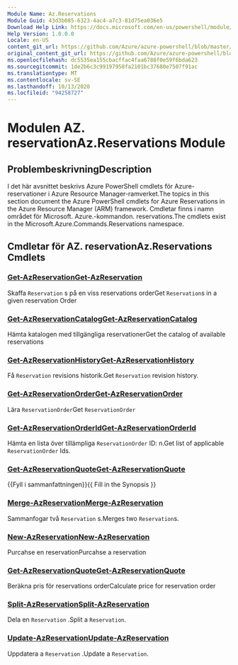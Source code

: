 ```yaml
---
Module Name: Az.Reservations
Module Guid: 43d3b085-6323-4ac4-a7c3-81d75ea036e5
Download Help Link: https://docs.microsoft.com/en-us/powershell/module/az.reservations
Help Version: 1.0.0.0
Locale: en-US
content_git_url: https://github.com/Azure/azure-powershell/blob/master/src/Reservations/Reservations/help/Az.Reservations.md
original_content_git_url: https://github.com/Azure/azure-powershell/blob/master/src/Reservations/Reservations/help/Az.Reservations.md
ms.openlocfilehash: dc5535ea155cbacffac4faa6788f0e59f6bda623
ms.sourcegitcommit: 1de2b6c3c99197958fa2101bc37680e7507f91ac
ms.translationtype: MT
ms.contentlocale: sv-SE
ms.lasthandoff: 10/13/2020
ms.locfileid: "94258727"
---
```

# <span data-ttu-id="acdc9-101">Modulen AZ. reservation</span><span class="sxs-lookup"><span data-stu-id="acdc9-101">Az.Reservations Module</span></span>
## <span data-ttu-id="acdc9-102">Problembeskrivning</span><span class="sxs-lookup"><span data-stu-id="acdc9-102">Description</span></span>
<span data-ttu-id="acdc9-103">I det här avsnittet beskrivs Azure PowerShell cmdlets för Azure-reservationer i Azure Resource Manager-ramverket.</span><span class="sxs-lookup"><span data-stu-id="acdc9-103">The topics in this section document the Azure PowerShell cmdlets for Azure Reservations in the Azure Resource Manager (ARM) framework.</span></span> <span data-ttu-id="acdc9-104">Cmdletar finns i namn området för Microsoft. Azure.-kommandon. reservations.</span><span class="sxs-lookup"><span data-stu-id="acdc9-104">The cmdlets exist in the Microsoft.Azure.Commands.Reservations namespace.</span></span>

## <span data-ttu-id="acdc9-105">Cmdletar för AZ. reservation</span><span class="sxs-lookup"><span data-stu-id="acdc9-105">Az.Reservations Cmdlets</span></span>
### [<span data-ttu-id="acdc9-106">Get-AzReservation</span><span class="sxs-lookup"><span data-stu-id="acdc9-106">Get-AzReservation</span></span>](Get-AzReservation.md)
<span data-ttu-id="acdc9-107">Skaffa `Reservation` s på en viss reservations order</span><span class="sxs-lookup"><span data-stu-id="acdc9-107">Get `Reservation`s in a given reservation Order</span></span>

### [<span data-ttu-id="acdc9-108">Get-AzReservationCatalog</span><span class="sxs-lookup"><span data-stu-id="acdc9-108">Get-AzReservationCatalog</span></span>](Get-AzReservationCatalog.md)
<span data-ttu-id="acdc9-109">Hämta katalogen med tillgängliga reservationer</span><span class="sxs-lookup"><span data-stu-id="acdc9-109">Get the catalog of available reservations</span></span>

### [<span data-ttu-id="acdc9-110">Get-AzReservationHistory</span><span class="sxs-lookup"><span data-stu-id="acdc9-110">Get-AzReservationHistory</span></span>](Get-AzReservationHistory.md)
<span data-ttu-id="acdc9-111">Få `Reservation` revisions historik.</span><span class="sxs-lookup"><span data-stu-id="acdc9-111">Get `Reservation` revision history.</span></span>

### [<span data-ttu-id="acdc9-112">Get-AzReservationOrder</span><span class="sxs-lookup"><span data-stu-id="acdc9-112">Get-AzReservationOrder</span></span>](Get-AzReservationOrder.md)
<span data-ttu-id="acdc9-113">Lära `ReservationOrder`</span><span class="sxs-lookup"><span data-stu-id="acdc9-113">Get `ReservationOrder`</span></span>

### [<span data-ttu-id="acdc9-114">Get-AzReservationOrderId</span><span class="sxs-lookup"><span data-stu-id="acdc9-114">Get-AzReservationOrderId</span></span>](Get-AzReservationOrderId.md)
<span data-ttu-id="acdc9-115">Hämta en lista över tillämpliga `ReservationOrder` ID: n.</span><span class="sxs-lookup"><span data-stu-id="acdc9-115">Get list of applicable `ReservationOrder` Ids.</span></span>

### [<span data-ttu-id="acdc9-116">Get-AzReservationQuote</span><span class="sxs-lookup"><span data-stu-id="acdc9-116">Get-AzReservationQuote</span></span>](Get-AzReservationQuote.md)
<span data-ttu-id="acdc9-117">{{Fyll i sammanfattningen}}</span><span class="sxs-lookup"><span data-stu-id="acdc9-117">{{ Fill in the Synopsis }}</span></span>

### [<span data-ttu-id="acdc9-118">Merge-AzReservation</span><span class="sxs-lookup"><span data-stu-id="acdc9-118">Merge-AzReservation</span></span>](Merge-AzReservation.md)
<span data-ttu-id="acdc9-119">Sammanfogar två `Reservation` s.</span><span class="sxs-lookup"><span data-stu-id="acdc9-119">Merges two `Reservation`s.</span></span>

### [<span data-ttu-id="acdc9-120">New-AzReservation</span><span class="sxs-lookup"><span data-stu-id="acdc9-120">New-AzReservation</span></span>](New-AzReservation.md)
<span data-ttu-id="acdc9-121">Purcahse en reservation</span><span class="sxs-lookup"><span data-stu-id="acdc9-121">Purcahse a reservation</span></span>

### [<span data-ttu-id="acdc9-122">Get-AzReservationQuote</span><span class="sxs-lookup"><span data-stu-id="acdc9-122">Get-AzReservationQuote</span></span>](Get-AzReservationQuote.md)
<span data-ttu-id="acdc9-123">Beräkna pris för reservations order</span><span class="sxs-lookup"><span data-stu-id="acdc9-123">Calculate price for reservation order</span></span>

### [<span data-ttu-id="acdc9-124">Split-AzReservation</span><span class="sxs-lookup"><span data-stu-id="acdc9-124">Split-AzReservation</span></span>](Split-AzReservation.md)
<span data-ttu-id="acdc9-125">Dela en `Reservation` .</span><span class="sxs-lookup"><span data-stu-id="acdc9-125">Split a `Reservation`.</span></span>

### [<span data-ttu-id="acdc9-126">Update-AzReservation</span><span class="sxs-lookup"><span data-stu-id="acdc9-126">Update-AzReservation</span></span>](Update-AzReservation.md)
<span data-ttu-id="acdc9-127">Uppdatera a `Reservation` .</span><span class="sxs-lookup"><span data-stu-id="acdc9-127">Update a `Reservation`.</span></span>

